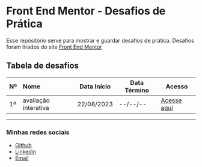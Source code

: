 # Front End Mentor - Desafios de Prática

Esse repósitório serve para mostrar e guardar desafios de prática.
Desafios foram tirados do site [Front End Mentor](https://www.frontendmentor.io/)

## Tabela de desafios

| Nº | Nome                     | Data Início  | Data Término | Acesso                                           |
| -- | :------                  | ------------ | ------------ | ------------------------------------------------ |
| 1º |   avaliação interativa   | 22/08/2023   |  --/--/--    | [Acesse aqui](./interactive-rating-01/index.html)|

---

### Minhas redes sociais

* [Github](https://github.com/Akumanoir)
* [Linkedin](https://www.linkedin.com/in/cristiano-reis-6228b4215/)
* [Email](mailto:cristianoreisjr@outlook.com?)